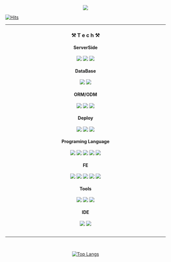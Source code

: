 <p align="center">
  <img src="https://capsule-render.vercel.app/api?type=venom&height=200&text=Hong%20min%20yeong.&fontSize=70&color=0:8871e5,100:b678c4&stroke=b678c4">

</p>

[![Hits](https://hits.seeyoufarm.com/api/count/incr/badge.svg?url=https%3A%2F%2Fgithub.com%2FHongMinYeong&count_bg=%23E92E5D&title_bg=%23555555&icon=&icon_color=%23E7E7E7&title=hits&edge_flat=false)](https://hits.seeyoufarm.com)
<br>
<hr>
<div align="center">
   <h3> ⚒️ T e c h ⚒️ </h3> 

  <h4>ServerSide</h4>
  <img src="https://img.shields.io/badge/Node.js-339933?style=flat&logo=Node.js&logoColor=white">
  <img src="https://img.shields.io/badge/Express.js-404D59?style=flat&logo=Express&logoColor=white">
  <img src="https://img.shields.io/badge/spring-6DB33F?style=flat&logo=spring&logoColor=white">
  
  <h4>DataBase</h4>
  <img src="https://img.shields.io/badge/MySQL-00000F?style=flat&logo=mysql&logoColor=white">
  <img src="https://img.shields.io/badge/MongoDB-4EA94B?style=flat&logo=mongodb&logoColor=white">
 
  <h4>ORM/ODM</h4>
  <img src="https://img.shields.io/badge/Sequelize-52B0E7?style=flat&logo=sequelize&logoColor=white">
  <img src="https://img.shields.io/badge/JPA-007396?style=flat&logo=Java&logoColor=white">
  <img src="https://img.shields.io/badge/Mongoose-47A248?style=flat&logo=mongoose&logoColor=white">
  
  <h4>Deploy</h4>
  <img src="https://img.shields.io/badge/Docker-2496ED?style=flat&logo=Docker&logoColor=white">
  <img src="https://img.shields.io/badge/AWS%20EC2-232F3E?style=flat&logo=Amazon%20AWS&logoColor=white">
<!--   <img src="https://img.shields.io/badge/AWS%20ECS-232F3E?style=flat&logo=Amazon%20AWS&logoColor=white"> -->
  <img src="https://img.shields.io/badge/S3%20Bucket-569A31?style=flat&logo=Amazon%20S3&logoColor=white">
  <h4>Programing Language</h4>
  <img src="https://img.shields.io/badge/JavaScript-F7DF1E?style=flat&logo=JavaScript&logoColor=black">
  <img src="https://img.shields.io/badge/Java-804000?style=flat&logo=OpenJDK&logoColor=white"/>
  <img src="https://img.shields.io/badge/TypeScript-007ACC?style=flat&logo=typescript&logoColor=white">
  <img src="https://img.shields.io/badge/C-A8B9CC?style=flat&logo=C&logoColor=black">
  <img src="https://img.shields.io/badge/Python-3776AB?style=flat&logo=Python&logoColor=white">
  <h4>FE</h4>
  <img src="https://img.shields.io/badge/HTML5-E34F26?style=flat&logo=HTML5&logoColor=white">
  <img src="https://img.shields.io/badge/CSS-1572B6?style=flat&logo=CSS3&logoColor=white">
  <img src="https://img.shields.io/badge/React-61DAFB?style=flat&logo=React&logoColor=white">
  <img src="https://img.shields.io/badge/Next.js-000000?style=flat&logo=Next.js&logoColor=white">
  <img src="https://img.shields.io/badge/Tailwind_CSS-38B2AC?style=flat&logo=Tailwind%20CSS&logoColor=white">
  <h4>Tools</h4>
  <img src="https://img.shields.io/badge/Postman-FF6C37?style=flat&logo=Postman&logoColor=white">
  <img src="https://img.shields.io/badge/DBeaver-000000?style=flat&logo=DBeaver&logoColor=white">
  <img src="https://img.shields.io/badge/Notion-000000?style=flat&logo=Notion&logoColor=white">
  <h4>IDE</h4>
<img src="https://img.shields.io/badge/Visual_Studio_Code-007ACC?style=flat&logo=Visual%20Studio%20Code&logoColor=white">
<img src="https://img.shields.io/badge/IntelliJ_IDEA-000000?style=flat&logo=IntelliJ%20IDEA&logoColor=white">


<br/>
  <br/>
<hr>
<br/>
<!--   <br/>
<h3> ✨ P r o j e c t s✨  </h3>
[ 🔥 이미지 클릭시 github repository 이동 🔥 ]

| [Ahwhew] Next.js + Spring Boot를 이용한 신세 한탄 AI 그림 일기 서비스 | [열줌쉬어] : React.js, Node.js(Express), TypeScript를 활용한 웹 풀스택 프로젝트 |
| :----------------------------------------------------------------------------------------------------------------: | :----------------------------------------------------------------------------------------------------------------: |
| <a href="https://github.com/sessac-3rd-team-A/BE"><img src="https://github.com/sy33002/sy33002/assets/113359008/fcc3fa51-f39b-4e50-80e8-7de146844e91" width=400 height=300></a> | <a href="https://github.com/WebDeViper/WebDeViper_Server"><img src="https://github.com/HongMinYeong/HongMinyeong/assets/65701100/9dea4773-eb51-4abd-9d2a-5268a9723aab" width=400 height=300></a> |

| [송편지] : node.js + express를 이용한 온라인 롤링페이퍼 사이트 |  |
| :----------------------------------------------------------------------------------------------------------------: | :----------------------------------------------------------------------------------------------------------------: |
| <a href="https://github.com/sesacproj1/A_Team_Proj"><img src="https://github.com/HongMinYeong/HongMinyeong/assets/65701100/9b778f57-115c-4ba1-bec4-a1512797816e" width=400 height=300></a> |  |
 -->
<hr>
<br/>
  <br/>
  
<h3 align="center">✨ B l o g & S o c i a l ✨</h3>
<p align="center">
  <a href="https://0boss.tistory.com/"><img src="http://img.shields.io/badge/-Tistory%20[KR]-black?style=flat-square&logo=tistory&link=https://dksl00.tistory.com/" /></a>&nbsp;
  <br/>
  <a href="mailto:minyung1240@khu.ac.kr"><img src="https://img.shields.io/badge/Gmail-d14836?style=flat-square&logo=Gmail&logoColor=white&link=mailto:minyung1240@khu.ac.kr" /></a>
</p>
<br/>
<br />
<hr>
<br/>
  <br/>
  <h3 align="center"> ✨ Blog 최신 글 ✨ </h3> 

[[ 2024.7.16 ] - [ELK] Elasticsearch 개념 및 설치, kibana 연동하기](https://0boss.tistory.com/96) <br>
[[ 2024.7.15 ] - [Java] - 람다식, Stream API, 인터페이스](https://0boss.tistory.com/94) <br>
[[ 2024.6.21 ] - 스턱스넷 : Stuxnet 핵이 된 디지털 웜](https://0boss.tistory.com/86) <br>
[[ 2024.6.21 ] - 보안 프로토콜 : VPN, IPSec, SSL/TLS](https://0boss.tistory.com/85) <br>
[[ 2024.6.20 ] - Java - 정렬 (2)](https://0boss.tistory.com/83) <br>
[[ 2024.6.3 ] - Java - HashSet &amp; 정렬 (1)](https://0boss.tistory.com/82) <br>


<br/>
  <br/>

<!--
[![GitHub Streak](https://streak-stats.demolab.com?user=HongMinYeong&hide_border=true)](https://git.io/streak-stats)
<br> --> 
[![Top Langs](https://github-readme-stats.vercel.app/api/top-langs/?username=HongMinYeong&layout=compact&theme=Most%20Used%20Languages&langs_count=6)](https://github.com/anuraghazra/github-readme-stats)
<br>

<!-- [![Anurag's github stats](https://github-readme-stats.vercel.app/api?username=HongMinYeong)](https://github.com/anuraghazra/github-readme-stats)-->

</div>
